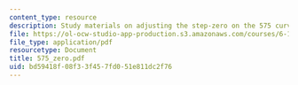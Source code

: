 ```yaml
---
content_type: resource
description: Study materials on adjusting the step-zero on the 575 curve tracer.
file: https://ol-ocw-studio-app-production.s3.amazonaws.com/courses/6-101-introductory-analog-electronics-laboratory-spring-2007/bd59418f08f33f457fd051e811dc2f76_575_zero.pdf
file_type: application/pdf
resourcetype: Document
title: 575_zero.pdf
uid: bd59418f-08f3-3f45-7fd0-51e811dc2f76
---
```

